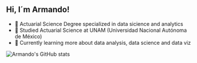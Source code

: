 ## Hi, I´m Armando!

- 🔭 Actuarial Science Degree specialized in data sicience and analytics <br/>
- 🌱 Studied Actuarial Science at UNAM (Universidad Nacional Autónoma de México)<br/>
- 💬 Currently learning more about data analysis, data science and data viz<br/>

![Armando's GitHub stats](https://github-readme-stats.vercel.app/api?username=rmnd22&count_private=true&show_icons=true&theme=radical&hide_rank=false)
